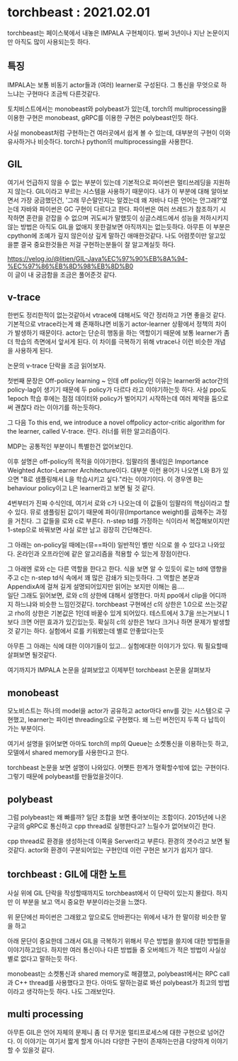 # torchbeast : 2021.02.01

torchbeast는 페이스북에서 내놓은 IMPALA 구현체이다. 벌써 3년이나 지난 논문이지만 아직도 많이 사용되는듯 하다.

## 특징

IMPALA는 보통 비동기 actor들과 (여러) learner로 구성된다. 그 통신을 무엇으로 하느냐는 구현마다 조금씩 다른것같다.

토치비스트에서는 monobeast와 polybeast가 있는데, torch의 multiprocessing을 이용한 구현은 monobeast, gRPC를 이용한 구현은 polybeast인듯 하다.

사실 monobeast처럼 구현하는건 여러곳에서 쉽게 볼 수 있는데, 대부분의 구현이 이와 유사하거나 비슷하다. torch나 python의 multiprocessing을 사용한다.

## GIL

여기서 언급하지 않을 수 없는 부분이 있는데 기본적으로 파이썬은 멀티쓰레딩을 지원하지 않는다. GIL이라고 부르는 시스템을 사용하기 때문이다. 내가 이 부분에 대해 알아보면서 가장 궁금했던건, '그래 무슨말인지는 알겠는데 왜 자바나 다른 언어는 안그래?'였는데 자바와 파이썬은 GC 구현이 다르다고 한다. 파이썬은 여러 쓰레드가 참조하기 시작하면 혼란을 걷잡을 수 없으며 귀도씨가 말했듯이 싱글스레드에서 성능을 저하시키지 않는 방법은 아직도 GIL을 없애지 못한걸보면 아직까지는 없는듯하다. 아무튼 이 부분은 cpython에 조예가 깊지 않은이상 깊게 말하긴 애매한것같다. 나도 어렴풋이만 알고있을뿐 결국 중요한것들은 저걸 구현하는분들이 잘 알고계실듯 하다.

https://velog.io/@litien/GIL-Java%EC%97%90%EB%8A%94-%EC%97%86%EB%8D%98%EB%8D%B0  
이 글이 내 궁금함을 조금은 풀어준것 같다. 

## v-trace

한번도 정리한적이 없는것같아서 vtrace에 대해서도 약간 정리하고 가면 좋을것 같다. 기본적으로 vtrace라는게 왜 존재하냐면 비동기 actor-learner 상황에서 정책의 차이가 발생하기 때문이다. actor는 단순히 행동을 하는 역할이기 때문에 보통 learner가 좀 더 학습의 측면에서 앞서게 된다. 이 차이를 극복하기 위해 vtrace나 이런 비슷한 개념을 사용하게 된다. 

논문의 v-trace 단락을 조금 읽어보자. 

첫번째 문장은 Off-policy learning ~ 인데 off policy인 이유는 learner와 actor간의 policy-lag이 생기기 때문에 두 policy가 다르다 라고 이야기하는듯 하다. 사실 ppo도 1epoch 학습 후에는 점점 데이터와 policy가 벌어지기 시작하는데 여러 제약을 둠으로써 괜찮다 라는 이야기를 하는듯하다.

그 다음 To this end, we introduce a novel offpolicy actor-critic algorithm for the learner, called V-trace. 란다. 러너를 위한 알고리즘이다.

MDP는 공통적인 부분이니 특별한건 없어보인다. 

이후 설명은 off-policy의 목적을 이야기한다. 임팔라의 풀네임은 Importance Weighted Actor-Learner Architecture이다. 대부분 이런 용어가 나오면 L와 B가 있으면 "B로 샘플링해서 L을 학습시키고 싶다."라는 이야기이다. 이 경우엔 B는 behaviour policy이고 L은 learner라고 보면 될 것 같다. 

4번부터가 진짜 수식인데, 여기서 로와 c가 나오는데 이 값들이 임팔라의 핵심이라고 할 수 있다. 뮤로 샘플링된 값이기 때문에 파이/뮤(Importance weight)를 곱해주는 과정을 거친다. 그 값들을 로와 c로 부른다. n-step td를 가정하는 식이라서 복잡해보이지만 1-step으로 바꿔보면 사실 로만 남고 굉장히 간단해진다. 

그 아래는 on-policy일 때에는(뮤==파이) 일반적인 벨만 식으로 쓸 수 있다고 나와있다. 온라인과 오프라인에 같은 알고리즘을 적용할 수 있는게 장점이란다.

그 아래엔 로와 c는 다른 역할을 한다고 한다. 식을 보면 알 수 있듯이 로는 td에 영향을 주고 c는 n-step td식 속에서 꽤 많은 감쇄가 되는듯하다. 그 역할은 본문과 AppendixA에 걸쳐 길게 설명되어있지만 읽어는 보지만 이해는 음....  
일단 그래도 읽어보면, 로와 c의 상한에 대해서 설명한다. 마치 ppo에서 clip을 어디까지 하느냐와 비슷한 느낌인것같다. torchbeast 구현에선 c의 상한은 1.0으로 쓰는것같고 rho의 상한은 기본값은 1인데 바꿀수 있게 되어있다. 테스트에서 3.7을 쓰는거보니 1보다 크면 어떤 효과가 있긴있는듯. 확실히 c의 상한은 1보다 크거나 하면 문제가 발생할것 같기는 하다. 실험에서 로를 키워봤는데 별로 안좋았다는듯

아무튼 그 아래는 식에 대한 이야기들이 있고... 실험에대한 이야기가 있다. 뭐 필요할때 살펴보면 될것같다.

여기까지가 IMPALA 논문을 살펴보았고 이제부턴 torchbeast 논문을 살펴보자

## monobeast

모노비스트는 하나의 model을 actor가 공유하고 actor마다 env를 갖는 시스템으로 구현했고, learner는 파이썬 threading으로 구현했다. 왜 느린 버전인지 두쪽 다 납득이 가는 부분이다. 

여기서 설명을 읽어보면 아마도 torch의 mp의 Queue는 소켓통신을 이용하는듯 하고, 모델에서 shared memory를 사용한다고 한다. 

torchbeast 논문을 보면 설명이 나와있다. 어쨋든 한계가 명확할수밖에 없는 구현이다. 그렇기 때문에 polybeast를 만들었을것이다.


## polybeast

그럼 polybeast는 왜 빠를까? 일단 조합을 보면 좋아보이는 조합이다. 2015년에 나온 구글의 gRPC로 통신하고 cpp thread로 실행한다고? 느릴수가 없어보이긴 한다.

cpp thread로 환경을 생성하는데 이쪽을 Server라고 부른다. 환경의 갯수라고 보면 될것같다. actor와 환경이 구분되어있는 구현인데 이런 구현은 보기가 쉽지가 않다. 



## torchbeast : GIL에 대한 노트

사실 위에 GIL 단락을 작성할때까지도 torchbeast에서 이 단락이 있는지 몰랐다. 하지만 이 부분을 보고 역시 중요한 부분이라는것을 느꼈다.

위 문단에선 파이썬은 그래왔고 앞으로도 안바뀐다는 위에서 내가 한 말이랑 비슷한 말을 하고

아래 문단이 중요한데 그래서 GIL을 극복하기 위해서 무슨 방법을 쓸지에 대한 방법들을 이야기하고있다. 하지만 여러 통신이나 다른 방법들 중 오버헤드가 적은 방법이 사실상 별로 없다고 말하는듯 하다.

monobeast는 소켓통신과 shared memory로 해결했고, polybeast에서는 RPC call과 C++ thread를 사용했다고 한다. 아마도 말하는걸로 봐선 polybeast가 최고의 방법이라고 생각하는듯 하다. 나도 그래보인다.





## multi processing

아무튼 GIL은 언어 자체의 문제니 좀 더 무거운 멀티프로세스에 대한 구현으로 넘어간다. 이 이야기는 여기서 짧게 할게 아니라 다양한 구현이 존재하는만큼 다양하게 이야기 할 수 있을것 같다.